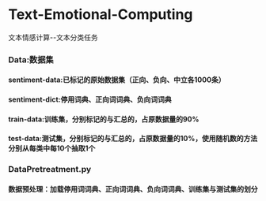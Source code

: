 # Text-Emotional-Computing
文本情感计算--文本分类任务

### Data:数据集
#### sentiment-data:已标记的原始数据集（正向、负向、中立各1000条）
#### sentiment-dict:停用词典、正向词词典、负向词词典
#### train-data:训练集，分别标记的与汇总的，占原数据量的90%
#### test-data:测试集，分别标记的与汇总的，占原数据量的10%，使用随机数的方法分别从每类中每10个抽取1个

### DataPretreatment.py
#### 数据预处理：加载停用词词典、正向词词典、负向词词典、训练集与测试集的划分

